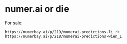 # numer.ai or die

For sale:
```
https://numerbay.ai/p/219/numerai-predictions-li_rk
https://numerbay.ai/p/218/numerai-predictions-wien_1
```
